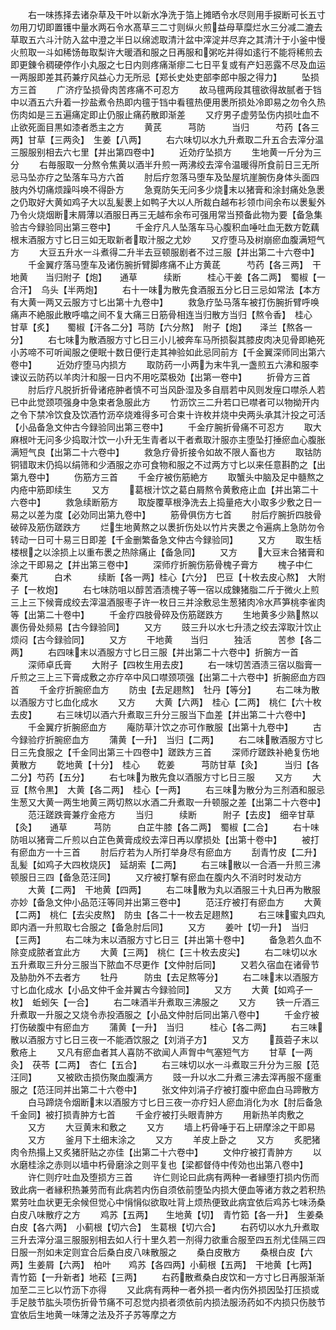<!-- { "loadSidebar": true } -->
　　右一味拣择去诸杂草及干叶以新水净洗于箔上摊晒令水尽则用手捩断可长五寸勿用刀切即置镬中量水两石令水髙草三二寸则纵火煎益母草糜烂水三分减二漉去草取五六斗汁防入盆中澄之半日以绵滤取清汁盆中滓淀并尽弃之其清汁于小釜中慢火煎取一斗如稀饧毎取梨许大暖酒和服之日再服和粥吃并得如逺行不能将稀煎去即更錬令稠硬停作小丸服之七日内则疼痛渐瘳二七日平复或有产妇恶露不尽及血运一两服即差其药兼疗风益心力无所忌【郑长史处吏部李郎中服之得力】
　　坠损方三首
　　广济疗坠损骨肉苦疼痛不可忍方
　　故马氊两段其氊欲得故腻者于铛中以酒五六升着一抄盐煮令热即内氊于铛中看氊热便用褁所损处冷即易之勿令久热伤肉如是三五遍痛定即止仍服止痛药散即渐差
　　又疗男子虚劳坠伤内损吐血不止欲死面目黒如漆者悉主之方
　　黄芪　　　芎防　　　当归　　　芍药【各三两】甘草【三两灸】　生姜【八两】
　　右六味切以水九升煮取二升五合去滓分温三服服别相去六七里【并出第四卷中】
　　近効疗坠损方
　　生地黄一斤分为三分
　　右毎服取一分熬令焦黄以酒半升煎一两沸绞去滓令温暖得所食前日三无所忌马坠亦疗之坠落车马方六首
　　肘后疗忽落马堕车及坠屋坑崖腕伤身体头面四肢内外切痛烦躁呌唤不得卧方
　　急覔防矢无问多少烧末以猪膏和涂封痛处急褁之仍取好大黄如鸡子大以乱髪褁上如鸭子大以人所裁白越布衫领巾间余布以褁髪外乃令火烧烟断末屑薄以酒服日再三无越布余布可强用常当预备此物为要【备急集验古今録验同出第三卷中】
　　千金疗凡人坠落车马心腹积血唾吐血无数方亁藕根末酒服方寸匕日三如无取新者取汁服之尤妙
　　又疗堕马及树崩瘀血腹满短气方
　　大豆五升水一斗煮得二升半去豆顿服剧者不过三服【并出第二十六卷中】
　　千金翼疗落马堕车及诸伤腕折臂脚疼痛不止方黄茋　　　芍药【各三两】　干地黄　　当归附子【炮】　　通草　　　续断　　　桂心干姜【各二两】　蜀椒【一合汗】　乌头【半两炮】
　　右十一味为散先食酒服五分匕日三忌如常法【本方有大黄一两又云服方寸匕出第十九卷中】
　　救急疗坠马落车被打伤腕折臂呼唤痛声不絶服此散呼噏之间不复大痛三日筋骨相连当归散方当归【熬令香】　桂心　　　甘草【炙】　　蜀椒【汗各二分】芎防【六分熬】　附子【炮】　　泽兰【熬各一分】
　　右七味为散酒服方寸匕日三小儿被奔车马所损裂其膝皮肉决见骨即絶死小苏啼不可听闻服之便眠十数日便行走其神验如此忌同前方【千金翼深师同出第六卷中】
　　近効疗堕马内损方
　　取防药一小两为末牛乳一盏煎五六沸和服李谏议云防药以羊肉汁和服一日内不用吃菜极効【出第一卷中】
　　折骨方三首
　　肘后疗凡脱折折骨诸疮肿者慎不可当风卧湿及多自扇若中风则发痓口噤杀人若已中此觉颈项强身中急束者急服此方
　　竹沥饮三二升若口已噤者可以物拗开内之令下禁冷饮食及饮酒竹沥卒烧难得多可合束十许枚并烧中央两头承其汁投之可活【小品备急文仲古今録验同出第三卷中】
　　千金疗腕折骨痛不可忍方
　　取大麻根叶无问多少捣取汁饮一小升无生青者以干者煮取汁服亦主堕坠打捶瘀血心腹胀满短气良【出第二十六卷中】
　　救急疗骨折接令如故不限人畜也方
　　取钴防铜错取末仍捣以绢筛和少酒服之亦可食物和服之不过两方寸匕以来任意斟酌之【出第九卷中】
　　伤筋方三首
　　千金疗被伤筋絶方
　　取蟹头中脑及足中髓熬之内疮中筋即续生
　　又方
　　葛根汁饮之葛白屑熬令黄敷疮止血【并出第二十六卷中】
　　救急续断筋方
　　取旋覆草根浄洗去上捣量疮大小取多少敷之日一易之以差为度【必効同出第九卷中】
　　筋骨俱伤方七首
　　肘后疗腕折四肢骨破碎及筋伤蹉跌方
　　烂生地黄熬之以褁折伤处以竹片夹褁之令遍病上急防勿令转动一日可十易三日即差【千金删繁备急文仲古今録验同】
　　又方
　　取生栝楼根之以涂损上以重布褁之热除痛止【备急同】
　　又方
　　大豆末合猪膏和涂之干即易之【并出第三卷中】
　　深师疗折腕伤筋骨槐子膏方
　　槐子中仁　秦芁　　　白术　　　续断【各一两】桂心【六分】　巴豆【十枚去皮心熬】　大附子【一枚炮】
　　右七味防咀以醇苦酒渍槐子等一宿以成錬猪脂二斤于微火上煎三上三下候膏成绞去滓温酒服枣子许一枚日三并涂敷忌生葱猪肉冷水芦笋桃李雀肉等【出第二十卷中】
　　千金疗四肢骨碎及伤筋蹉跌方
　　生地黄多少熟熬以裹伤骨处频易【古今録验同】
　　又方
　　豉三升以水七升渍之绞去滓取汁饮止烦闷【古今録验同】
　　又方
　　干地黄　　当归　　　独活　　　苦参【各二两】
　　右四味末以酒服方寸匕日三服【并出第二十六卷中】折腕方一首
　　深师卓氏膏
　　大附子【四枚生用去皮】
　　右一味切苦酒渍三宿以脂膏一斤煎之三上三下膏成敷之亦疗卒中风口噤颈项强【出第二十六卷中】折腕瘀血方四首
　　千金疗折腕瘀血方
　　防虫【去足趐熬】　牡丹【等分】
　　右二味为散以酒服方寸匕血化成水
　　又方
　　大黄【六两】　桂心【二两】　桃仁【六十枚去皮】
　　右三味切以酒六升煮取三升分三服当下血差【并出第二十六卷中】
　　千金翼疗折腕瘀血方
　　庵防草汁饮之亦可作散服【出第十九卷中】
　　古今録验疗折腕瘀血方
　　蒲黄【一升】　当归【二两】
　　右二味散酒服方寸匕日三先食服之【千金同出第三十四卷中】蹉跌方三首
　　深师疗蹉跌补絶复伤地黄散方
　　亁地黄【十分】　桂心　　亁姜　　　芎防甘草【灸】　　　当归【各二分】芍药【五分】
　　右七味为散先食以酒服方寸匕日三服
　　又方
　　大豆【熬令黒】　大黄【各二两】　桂心【一两】
　　右三味为散分为三剂酒和服忌生葱又大黄一两生地黄三两切熬以水酒二升煮取一升顿服之差【出第二十六卷中】
　　范汪蹉跌膏兼疗金疮方
　　当归　　　续断　　　附子【去皮】　细辛甘草【灸】　　通草　　　芎防　　　白芷牛膝【各二两】　蜀椒【二合】
　　右十味防咀以猪膏二斤煎以白芷色黄膏成绞去滓日再以摩损处【出第十卷中】
　　被打有瘀血方一十三首
　　肘后疗若为人所打举身尽有瘀血方
　　刮青竹皮【二升】　乱髪【如鸡子大四枚烧灰】　延胡索【二两】
　　右三味散以一合酒一升煎三沸顿服日三四【备急范汪同】
　　又疗被打撃有瘀血在腹内久不消时时发动方
　　大黄【二两】　干地黄【四两】
　　右二味散为丸以酒服三十丸日再为散服亦妙【备急文仲小品范汪等同并出第三卷中】
　　范汪疗被打有瘀血方
　　大黄【二两】　桃仁【去尖皮熬】　防虫【各二十一枚去足趐熬】
　　右三味蜜丸四丸即内酒一升煎取七合服之【备急肘后同】
　　又方
　　姜叶【切一升】　当归【三两】
　　右二味为末以酒服方寸匕日三【并出第十卷中】
　　备急若久血不除变成脓者宜此方
　　大黄【三两】　桃仁【三十枚去皮尖】
　　右二味切以水五升煮取三升分三服当下脓血不尽更作【文仲肘后同】
　　又若久宿血在诸骨节及胁肋外不去者方
　　牡丹　　　防虫【去足熬等分】
　　右二味末以酒服方寸匕血化成水【小品文仲千金并翼古今録验同】
　　又方
　　大黄【如鸡子一枚】　蚯蚓矢【一合】
　　右二味酒半升煮取三沸服之
　　又方
　　铁一斤酒三升煮取一升服之又烧令赤投酒服之【小品文仲肘后同出第八卷中】
　　千金疗被打伤破腹中有瘀血方
　　蒲黄【一升】　当归　　　桂心【各二两】
　　右三味散以酒服方寸匕日三夜一不能酒饮服之【刘消子方】
　　又方
　　莨菪子末以敷疮上
　　又凡有瘀血者其人喜防不欲闻人声胷中气塞短气方
　　甘草【一两灸】　茯苓【二两】　杏仁【五合】
　　右三味切以水一斗煮取三升分为三服【范汪同】
　　又被欧击损伤聚血腹满方
　　豉一升以水二升煮三沸去滓再服不瘥重服之【范汪同并出第二十六卷中】
　　张文仲刘涓子疗被打腹中瘀血白马蹄散方
　　白马蹄烧令烟断末以酒服方寸匕日三夜一亦疗妇人瘀血消化为水【肘后备急千金同】被打损青肿方七首
　　千金疗被打头眼青肿方
　　用新热羊肉敷之
　　又方
　　大豆黄末和敷之
　　又方
　　墙上朽骨唾于石上研摩涂之干即易
　　又方
　　釜月下土细末涂之
　　又方
　　羊皮上卧之
　　又方
　　炙肥猪肉令热搨上又炙猪肝贴之亦佳【出第二十六卷中】
　　文仲疗被打青肿方
　　以水磨桂涂之赤则以墙中朽骨磨涂之则平复也【梁都督侍中传効也出第八卷中】
　　许仁则疗吐血及堕损方三首
　　许仁则论曰此病有两种一者縁堕打损内伤而致此病一者縁积热兼劳而有此病若内伤自须依前堕坠内损大便血等诸方救之若积热累劳吐血状更无余候但觉心中悁悁似欲取吐背上烦热便致此病宜依后鸡苏七味汤桑白皮八味散疗之方
　　鸡苏【五两】　　生地黄【切】　青竹筎【各一升】　生姜桑白皮【各六两】　小蓟根【切六合】　生葛根【切六合】
　　右药切以水九升煮取三升去滓分温三服服别相去如人行十里久若一剂得力欲重合服至四五剂尤佳隔三四日服一剂如未定则宜合后桑白皮八味散服之
　　桑白皮散方
　　桑根白皮【六两】生姜屑【六两】　柏叶　　鸡苏【各四两】小蓟根【五两】　干地黄【七两】　青竹筎【一升新者】地菘【三两】
　　右药散煮桑白皮饮和一方寸匕日再服渐渐加至二三匕以竹沥下亦得
　　又此病有两种一者外损一者内伤外损因坠打压损或手足肢节肱头项伤折骨节痛不可忍觉内损者须依前内损法服汤药如不内损只伤肢节宜依后生地黄一味薄之法及芥子苏等摩之方
